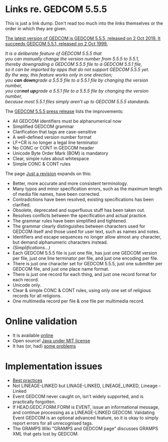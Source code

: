 # Links re. GEDCOM 5.5.5 

This is just a link dump. Don't read too much into the 
links themselves or the order in which they are given.

[The latest version of GEDCOM is GEDCOM 5.5.5, released on 2 Oct 2019. It succeeds GEDCOM 5.5.1, released on 2 Oct 1999.](https://www.gedcom.org/)

_It is a deliberate feature of GEDCOM 5.5.5 that <br/> 
you can manually change the version number from 5.5.5 to 5.5.1, <br/>
thereby downgrading a GEDCOM 5.5.5 file to a GEDCOM 5.5.1 file, <br/>
so it can be imported by apps that do not support GEDCOM 5.5.5 yet._<br/>
_By the way, this feature works only in one direction; <br/>
you **can** **down**grade a 5.5.5 file to a 5.5.1 file by changing the version number, <br/> 
you can**not** **up**grade a 5.5.1 file to a 5.5.5 file by changing the version number, <br/>
because most 5.5.1 files simply aren't up to GEDCOM 5.5.5 standards._

The [GEDCOM 5.5.5 press release](https://www.gedcom.org/press/PRGEDCOM555.pdf) lists the improvements:
* All GEDCOM identifiers must be alphanumerical now
* Simplified GEDCOM grammar
* Clarification that tags are case-sensitive
* A well-defined version number format
* LF+CR is no longer a legal line terminator
* No CONC or CONT in GEDCOM header
* Unicode Byte Order Mark (BOM) is mandatory
* Clear, simple rules about whitespace
* Simple CONC & CONT rules

The page 
[Just a revision](https://www.tamurajones.net/GEDCOM555JustARevision.xhtml)
expands on this:
* Better, more accurate and more consistent terminology. 
* Many typos and minor specification errors, such as the maximum length of media file names, have been corrected. 
* Contradictions have been resolved, existing specifications has been clarified. 
* Obsolete, deprecated and superfluous stuff has been taken out. 
* Resolves conflicts between the specification and actual practice. 
* The grammar rules have been simplified and tightened. 
* The grammar clearly distinguishes between characters used for GEDCOM itself and those used for user text, such as names and notes. 
* Identifiers and escape sequences no longer allow almost any character, but demand alphanumeric characters instead. 
* _(Simplifications...)_
* Each GEDCOM 5.5.5 file is just one file, has just one GEDCOM version per file, just one line terminator per file, and just one encoding per file. 
* There is just one character set for GEDCOM 5.5.5, just one submitter per GEDCOM file, and just one place name format. 
* There is just one record for each thing, and just one record format for each record.
* Unicode only.
* Clear & simple CONC & CONT rules, using only one set of religious records for all religions.
* One multimedia record per file & one file per multimedia record.

# Online validation

* It is available [online](http://ged-inline.elasticbeanstalk.com/validate)
* Open source! [Java under MIT license](https://github.com/nigel-parker/gedinline)
* It has (or, had) [some problems](https://www.tamurajones.net/GEDCOMValidatorIdentifierHandling.xhtml)

# Implementation issues

* [Best practices](https://www.tamurajones.net/GEDCOMForm.xhtml)
* Not LINEAGE-LINKED but LINAGE-LINKED, LINEAGE_LINKED, Lineage - Linked
* Event GEDCOM never caught on, isn't widely supported, and is practically forgotten.
* If HEAD.GEDC.FORM.FORM is EVENT, issue an informational message, and continue processing as a LINEAGE-LINKED GEDCOM. Validating Event GEDCOM is an optional advanced feature, so it is okay to simply report errors for all unrecognised tags.
* The GRAMPS Wiki "GRAMPS and GEDCOM page" discusses GRAMPS XML that gets lost by GEDCOM.

